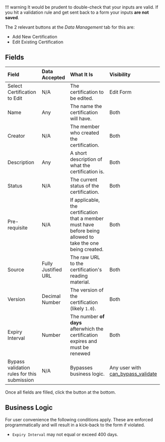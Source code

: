 !!! warning
    It would be prudent to double-check that your inputs are valid. If you hit a validation rule and get sent back to a form your inputs **are not saved**.

The 2 relevant buttons at the *Data Management* tab for this are:

- Add New Certification
- Edit Existing Certification

## Fields

| Field | Data Accepted | What It Is | Visibility |
| :--------- | :----------- | :----------- | :----------- |
| Select Certification to Edit | N/A | The certification to be edited. | Edit Form |
| Name | Any | The name the certification will have. | Both |
| Creator | N/A | The member who created the certification. | Both |
| Description | Any | A short description of what the certification is. | Both |
| Status | N/A | The current status of the certification. | Both |
| Pre-requisite | N/A | If applicable, the certification that a member must have before being allowed to take the one being created. | Both |
| Source | Fully Justified URL | The raw URL to the certification's reading material. | Both |
| Version | Decimal Number | The version of the certification (likely `1.0`). | Both |
| Expiry Interval | Number | The number **of days** afterwhich the certification expires and must be renewed | Both |
| Bypass validation rules for this submission | N/A | Bypasses business logic. | Any user with [can_bypass_validate](../permissions.md#can_bypass_validate) |

Once all fields are filled, click the button at the bottom.

## Business Logic
For user convenience the following conditions apply. These are enforced programmatically and will result in a kick-back to the form if violated.

- `Expiry Interval` may not equal or exceed 400 days.